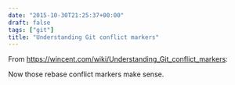 ```yaml
---
date: "2015-10-30T21:25:37+00:00"
draft: false
tags: ["git"]
title: "Understanding Git conflict markers"
---
```

From https://wincent.com/wiki/Understanding_Git_conflict_markers:

Now those rebase conflict markers make sense.

